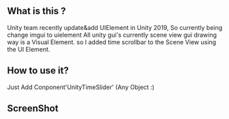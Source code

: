 ## What is this ?

 Unity team recently update&add UIElement in Unity 2019, So currently being change imgui to uielement All unity gui's
 currently scene view gui drawing way is a Visual Element. so I added time scrollbar to the Scene View using the UI Element.
 

## How to use it?

 Just Add Conponent'UnityTimeSlider' (Any Object :)
 
## ScreenShot
